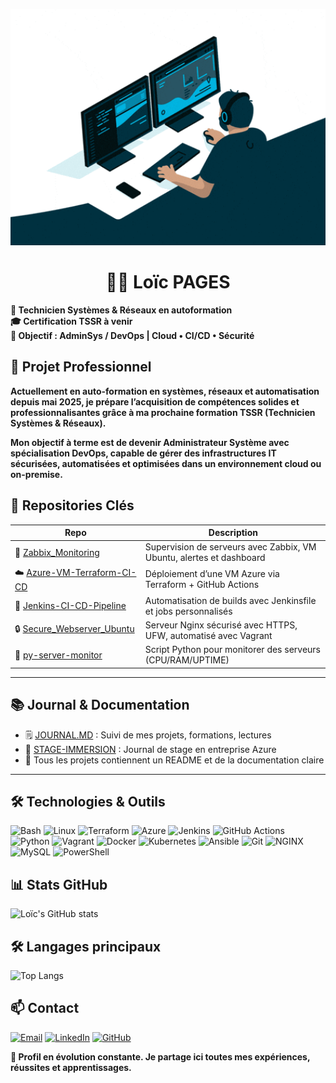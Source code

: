 

<p align="center">
  <img src="assets/devops-desk-profile.gif" alt="DevOps multi-écrans animé" width="600">
</p>

<h1 align="center">👨‍💻 Loïc PAGES</h1>
<p align="center">

  **🎯 Technicien Systèmes & Réseaux en autoformation  
🎓 Certification TSSR à venir  
🔧 Objectif : AdminSys / DevOps | Cloud • CI/CD • Sécurité**

</p>

## 🏢 Projet Professionnel

**Actuellement en auto-formation en systèmes, réseaux et automatisation depuis mai 2025, je prépare l’acquisition de compétences solides et professionnalisantes grâce à ma prochaine formation TSSR (Technicien Systèmes & Réseaux).**

**Mon objectif à terme est de devenir Administrateur Système avec spécialisation DevOps, capable de gérer des infrastructures IT sécurisées, automatisées et optimisées dans un environnement cloud ou on-premise.**


## 💼 Repositories Clés

| Repo | Description |
|--------|-------------|
| 🔧 [Zabbix_Monitoring](https://github.com/loicpgs/Zabbix_Monitoring) | Supervision de serveurs avec Zabbix, VM Ubuntu, alertes et dashboard |
| ☁️ [Azure-VM-Terraform-CI-CD](https://github.com/loicpgs/Azure-VM-Terraform-CI-CD) | Déploiement d’une VM Azure via Terraform + GitHub Actions |
| 🚀 [Jenkins-CI-CD-Pipeline](https://github.com/loicpgs/Jenkins-CI-CD-Pipeline) | Automatisation de builds avec Jenkinsfile et jobs personnalisés |
| 🔒 [Secure_Webserver_Ubuntu](https://github.com/loicpgs/Secure_Webserver_Ubuntu) | Serveur Nginx sécurisé avec HTTPS, UFW, automatisé avec Vagrant |
| 🐍 [py-server-monitor](https://github.com/loicpgs/py-server-monitor) | Script Python pour monitorer des serveurs (CPU/RAM/UPTIME) |

---

## 📚 Journal & Documentation

- 🗒️ [JOURNAL.MD](https://github.com/loicpgs/JOURNAL.MD) : Suivi de mes projets, formations, lectures  
- 🧪 [STAGE-IMMERSION](https://github.com/loicpgs/STAGE-IMMERSION) : Journal de stage en entreprise Azure  
- 📄 Tous les projets contiennent un README et de la documentation claire

---

## 🛠️ Technologies & Outils
![Bash](https://img.shields.io/badge/-Bash-black?logo=gnubash&logoColor=white)
![Linux](https://img.shields.io/badge/-Linux-FCC624?logo=linux&logoColor=black)
![Terraform](https://img.shields.io/badge/-Terraform-7B42BC?logo=terraform&logoColor=white)
![Azure](https://img.shields.io/badge/-Azure-0078D4?logo=microsoftazure&logoColor=white)
![Jenkins](https://img.shields.io/badge/-Jenkins-D24939?logo=jenkins&logoColor=white)
![GitHub Actions](https://img.shields.io/badge/-GitHub_Actions-2088FF?logo=githubactions&logoColor=white)
![Python](https://img.shields.io/badge/-Python-3776AB?logo=python&logoColor=white)
![Vagrant](https://img.shields.io/badge/-Vagrant-1563FF?logo=vagrant&logoColor=white)
![Docker](https://img.shields.io/badge/-Docker-2496ED?logo=docker&logoColor=white)
![Kubernetes](https://img.shields.io/badge/-Kubernetes-326CE5?logo=kubernetes&logoColor=white)
![Ansible](https://img.shields.io/badge/-Ansible-EE0000?logo=ansible&logoColor=white)
![Git](https://img.shields.io/badge/-Git-F05032?logo=git&logoColor=white)
![NGINX](https://img.shields.io/badge/-NGINX-009639?logo=nginx&logoColor=white)
![MySQL](https://img.shields.io/badge/-MySQL-4479A1?logo=mysql&logoColor=white)
![PowerShell](https://img.shields.io/badge/-PowerShell-012456?logo=powershell&logoColor=white)



## 📊 Stats GitHub

![Loïc's GitHub stats](https://github-readme-stats.vercel.app/api?username=loicpgs&show_icons=true&theme=radical)

## 🛠️ Langages principaux

![Top Langs](https://github-readme-stats.vercel.app/api/top-langs/?username=loicpgs&layout=compact&theme=radical)


## 📫 Contact

[![Email](https://img.shields.io/badge/-Email-D14836?logo=gmail&logoColor=white)](mailto:tssr.pages@outlook.fr)
[![LinkedIn](https://img.shields.io/badge/-LinkedIn-0077B5?logo=linkedin&logoColor=white)](https://www.linkedin.com/feed/?highlightedUpdateType=SHARED_BY_YOUR_NETWORK&highlightedUpdateUrn=urn%3Ali%3Aactivity%3A7353361099489984512)
[![GitHub](https://img.shields.io/badge/-GitHub-181717?logo=github&logoColor=white)](https://github.com/loicpgs)

**🚧 Profil en évolution constante. Je partage ici toutes mes expériences, réussites et apprentissages.**
